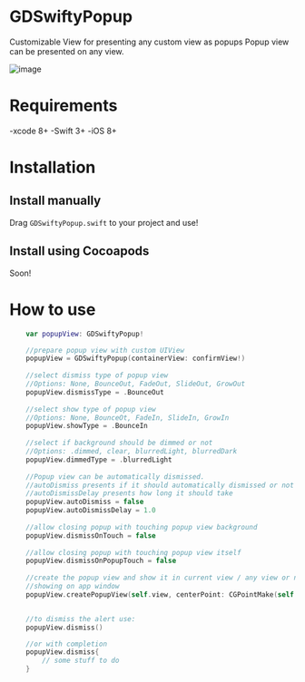 # GDSwiftyPopup

Customizable View for presenting any custom view as popups
Popup view can be presented on any view.

![image](https://cloud.githubusercontent.com/assets/9967486/15256618/8501d938-1957-11e6-8292-1aa9203a0428.gif)


# Requirements
-xcode 8+
-Swift 3+
-iOS 8+


# Installation
Install manually
------
Drag `GDSwiftyPopup.swift` to your project and use!

Install using Cocoapods
------
Soon!



# How to use

```swift 
    var popupView: GDSwiftyPopup!

    //prepare popup view with custom UIView
    popupView = GDSwiftyPopup(containerView: confirmView!)
    
    //select dismiss type of popup view
    //Options: None, BounceOut, FadeOut, SlideOut, GrowOut
    popupView.dismissType = .BounceOut
    
    //select show type of popup view
    //Options: None, BounceOt, FadeIn, SlideIn, GrowIn
    popupView.showType = .BounceIn
    
    //select if background should be dimmed or not
    //Options: .dimmed, clear, blurredLight, blurredDark
    popupView.dimmedType = .blurredLight
    
    //Popup view can be automatically dismissed.
    //autoDismiss presents if it should automatically dismissed or not
    //autoDismissDelay presents how long it should take
    popupView.autoDismiss = false
    popupView.autoDismissDelay = 1.0
    
    //allow closing popup with touching popup view background
    popupView.dismissOnTouch = false
    
    //allow closing popup with touching popup view itself
    popupView.dismissOnPopupTouch = false
    
    //create the popup view and show it in current view / any view or nil for 
    //showing on app window
    popupView.createPopupView(self.view, centerPoint: CGPointMake(self.view.center.x, self.view.center.y))


    //to dismiss the alert use:
    popupView.dismiss()

    //or with completion
    popupView.dismiss{
        // some stuff to do
    }
```